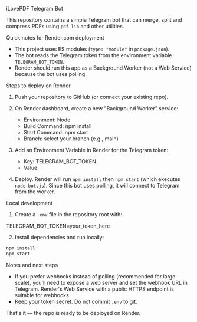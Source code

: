 iLovePDF Telegram Bot

This repository contains a simple Telegram bot that can merge, split and compress PDFs using `pdf-lib` and other utilities.

Quick notes for Render.com deployment

- This project uses ES modules (`type: "module"` in `package.json`).
- The bot reads the Telegram token from the environment variable `TELEGRAM_BOT_TOKEN`.
- Render should run this app as a Background Worker (not a Web Service) because the bot uses polling.

Steps to deploy on Render

1. Push your repository to GitHub (or connect your existing repo).

2. On Render dashboard, create a new "Background Worker" service:
   - Environment: Node
   - Build Command: npm install
   - Start Command: npm start
   - Branch: select your branch (e.g., main)

3. Add an Environment Variable in Render for the Telegram token:
   - Key: TELEGRAM_BOT_TOKEN
   - Value: <your-telegram-bot-token>

4. Deploy. Render will run `npm install` then `npm start` (which executes `node bot.js`). Since this bot uses polling, it will connect to Telegram from the worker.

Local development

1. Create a `.env` file in the repository root with:

TELEGRAM_BOT_TOKEN=your_token_here

2. Install dependencies and run locally:

```bash
npm install
npm start
```

Notes and next steps

- If you prefer webhooks instead of polling (recommended for large scale), you'll need to expose a web server and set the webhook URL in Telegram. Render's Web Service with a public HTTPS endpoint is suitable for webhooks.
- Keep your token secret. Do not commit `.env` to git.

That's it — the repo is ready to be deployed on Render.
